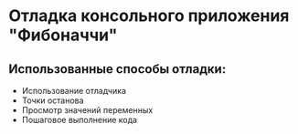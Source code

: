 # Отладка консольного приложения "Фибоначчи"

## Использованные способы отладки:

*   Использование отладчика
*   Точки останова
*   Просмотр значений переменных
*   Пошаговое выполнение кода
